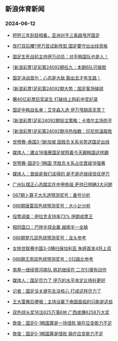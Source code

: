## 新浪体育新闻 
### 2024-06-12

+ [短短三年刮目相看，亚洲对手三条路甩开国足](https://sports.sina.com.cn/china/2024-06-11/doc-inayihwn4199437.shtml)

+ [改打双后腰?伊万尝试新阵型 国足要守出出线资格](https://sports.sina.com.cn/china/2024-06-11/doc-inayihwp8575878.shtml)

+ [国足生死战前主帅伊万动员：对手韩国队也是人！](https://sports.sina.com.cn/china/2024-06-11/doc-inayihwp8578760.shtml)

+ [[新浪彩票]足彩第24092期任九：本期6队可做胆](https://sports.sina.com.cn/l/2024-06-11/doc-inayihwp8561623.shtml)

+ [国足决战首尔：心态是大敌 豁出去才有生路！](https://sports.sina.com.cn/china/2024-06-11/doc-inayihwn4197749.shtml)

+ [[新浪彩票]足彩第24092期大势：国足客场输球](https://sports.sina.com.cn/l/2024-06-11/doc-inayihwn4175805.shtml)

+ [曝40亿彩票巨奖诞生 打破线上购彩中奖纪录](https://sports.sina.com.cn/l/2024-06-11/doc-inayihwp8552893.shtml)

+ [国足中韩战名单：艾克森入选 伊万甩锅高天意？](https://sports.sina.com.cn/china/2024-06-11/doc-inayixue3945820.shtml)

+ [[新浪彩票]足彩24092期投注策略：卡塔尔主场防平](https://sports.sina.com.cn/l/2024-06-11/doc-inayihwn4181154.shtml)

+ [[新浪彩票]足彩第24092期冷热指数：印尼低温取胜](https://sports.sina.com.cn/l/2024-06-11/doc-inayihwn4189130.shtml)

+ [世预赛-泰国3-1新加坡 因胜负关系劣势送国足出线](https://sports.sina.com.cn/china/asia/2024-06-11/doc-inaykuxu3662976.shtml)

+ [媒体人：建议18强赛国足就照着今天踢韩国这样踢](https://sports.sina.com.cn/china/national/2024-06-11/doc-inaykuxu3663447.shtml)

+ [世预赛-国足0-1韩国 凭胜负关系占优晋级18强赛](https://sports.sina.com.cn/china/national/2024-06-11/doc-inaykqrx8141126.shtml)

+ [媒体人：晋级是我们该得的 是不是还继续信任伊万](https://sports.sina.com.cn/china/national/2024-06-11/doc-inaykuxv8046218.shtml)

+ [广州队摆正心态踏实在中甲练级 萨帅已明确3大问题](https://sports.sina.com.cn/china/2024-06-11/doc-inayihwp8584098.shtml)

+ [067期卜算子大乐透预测奖号：重号分析](https://sports.sina.com.cn/l/2024-06-11/doc-inayitni8419235.shtml)

+ [066期唐雷双色球预测奖号：大小比分析](https://sports.sina.com.cn/l/2024-06-11/doc-inayitnh4032646.shtml)

+ [投票调查：伊拉克支持率73% 伊朗成票王](https://sports.sina.com.cn/l/2024-06-11/doc-inayipek4081503.shtml)

+ [相同盘口：巴林半球全赢 越南半一全输](https://sports.sina.com.cn/l/2024-06-11/doc-inayipem8482887.shtml)

+ [066期梦凡双色球预测奖号：龙头参考](https://sports.sina.com.cn/l/2024-06-11/doc-inayitni8413532.shtml)

+ [女排世联赛中国3-0横扫保加利亚 朱婷首发4将上双](https://sports.sina.com.cn/others/volleyball/2024-06-11/doc-inaykqrx8159837.shtml)

+ [066期王雨双色球预测奖号：012路比参考](https://sports.sina.com.cn/l/2024-06-11/doc-inayitnh4029775.shtml)

+ [南基一继续带河南队 尴尬继续在 二次引援有动作](https://sports.sina.com.cn/china/2024-06-11/doc-inayipek4145487.shtml)

+ [媒体人：国足尽力了 伊万的水平肯定比扬科更好](https://sports.sina.com.cn/china/national/2024-06-11/doc-inaykqrw3762093.shtml)

+ [记者：国足没关键先生没核心 打成这样尽力了](https://sports.sina.com.cn/china/national/2024-06-11/doc-inaykqrw3788000.shtml)

+ [王大雷赛后哽咽：主场没赢下泰国面临的只能是这些](https://sports.sina.com.cn/china/national/2024-06-11/doc-inaykqrw3787094.shtml)

+ [双色球头奖16注625万落6地 广西或爆6258万大奖](https://sports.sina.com.cn/l/2024-06-11/doc-inaykqrx8154283.shtml)

+ [詹俊：国足0-1韩国算是一场惜败 输在应变能力不足](https://sports.sina.com.cn/china/national/2024-06-11/doc-inaykqrx8168318.shtml)

+ [詹俊：国足0-1韩国算是惜败 输在应变能力不足](https://sports.sina.com.cn/china/national/2024-06-11/doc-inaykqrx8168318.shtml)

